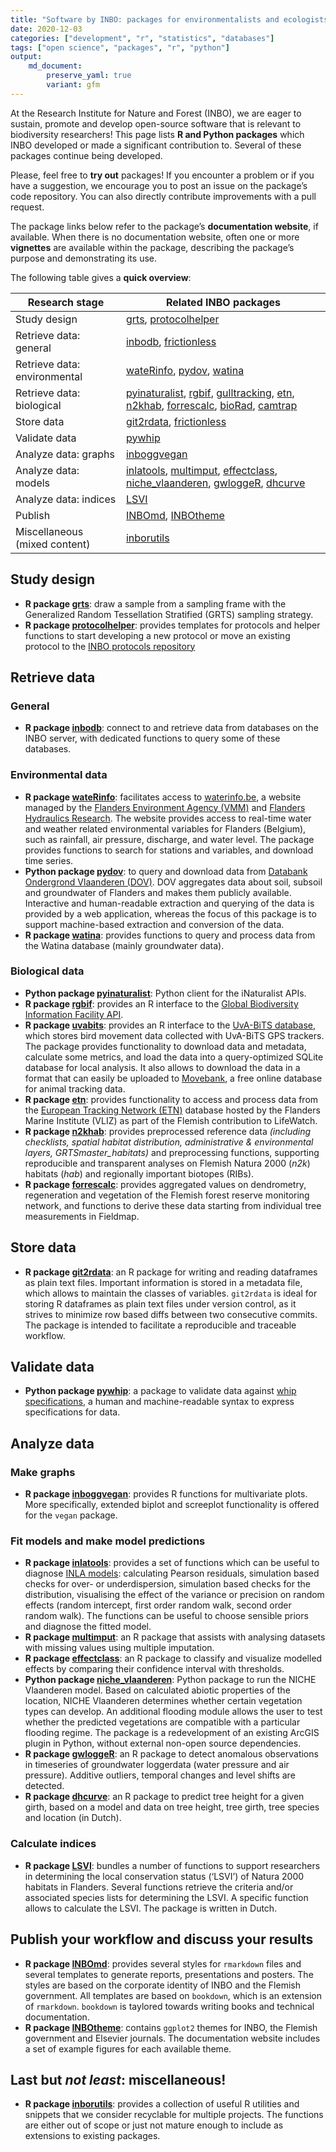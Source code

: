 ```yaml
---
title: "Software by INBO: packages for environmentalists and ecologists!"
date: 2020-12-03
categories: ["development", "r", "statistics", "databases"]
tags: ["open science", "packages", "r", "python"]
output: 
    md_document:
        preserve_yaml: true
        variant: gfm
---
```


At the Research Institute for Nature and Forest (INBO), we are eager to sustain, promote and develop open-source software that is relevant to biodiversity researchers! This page lists **R and Python packages** which INBO developed or made a significant contribution to. Several of these packages continue being developed.

Please, feel free to **try out** packages! If you encounter a problem or if you have a suggestion, we encourage you to post an issue on the package’s code repository. You can also directly contribute improvements with a pull request.

The package links below refer to the package’s **documentation website**, if available. When there is no documentation website, often one or more **vignettes** are available within the package, describing the package’s purpose and demonstrating its use.

The following table gives a **quick overview**:

Research stage | Related INBO packages
--- | ---
Study design | [grts](https://github.com/ThierryO/grts), [protocolhelper](https://inbo.github.io/protocolhelper/)
Retrieve data: general | [inbodb](https://inbo.github.io/inbodb/), [frictionless](https://frictionlessdata.github.io/frictionless-r/)
Retrieve data: environmental | [wateRinfo](https://ropensci.github.io/wateRinfo/), [pydov](https://pydov.readthedocs.io/), [watina](https://inbo.github.io/watina)
Retrieve data: biological | [pyinaturalist](https://pyinaturalist.readthedocs.io/), [rgbif](https://docs.ropensci.org/rgbif/), [gulltracking](https://inbo.github.io/gulltracking/), [etn](https://inbo.github.io/etn/), [n2khab](https://inbo.github.io/n2khab), [forrescalc](https://inbo.github.io/forrescalc/), [bioRad](https://adokter.github.io/bioRad/), [camtrap](https://inbo.github.io/camtrapdp/)
Store data | [git2rdata](https://ropensci.github.io/git2rdata/), [frictionless](https://frictionlessdata.github.io/frictionless-r/)
Validate data | [pywhip](https://inbo.github.io/pywhip/)
Analyze data: graphs | [inboggvegan](https://github.com/inbo/inboggvegan)
Analyze data: models | [inlatools](https://inlatools.netlify.com/), [multimput](https://github.com/inbo/multimput), [effectclass](https://effectclass.netlify.com), [niche\_vlaanderen](https://inbo.github.io/niche_vlaanderen/), [gwloggeR](https://dov-vlaanderen.github.io/groundwater-logger-validation/gwloggeR/docs/articles/gwloggeR.html), [dhcurve](https://inbo.github.io/dhcurve/)
Analyze data: indices | [LSVI](https://inbo.github.io/LSVI)
Publish | [INBOmd](https://inbomd.netlify.com/articles/introduction.html), [INBOtheme](https://inbo.github.io/INBOtheme/)
Miscellaneous (mixed content) | [inborutils](https://inbo.github.io/inborutils/)

## Study design 

- **R package [grts](https://github.com/ThierryO/grts)**: draw a sample from a sampling frame with the Generalized Random Tessellation Stratified (GRTS) sampling strategy.
- **R package [protocolhelper](https://github.com/inbo/protocolhelper)**: provides templates for protocols and helper functions to start developing a new protocol or move an existing protocol to the [INBO protocols repository](https://github.com/inbo/protocols)

## Retrieve data

### General

- **R package [inbodb](https://inbo.github.io/inbodb)**: connect to and retrieve data from databases on the INBO server, with dedicated functions to query some of these databases.

### Environmental data

- **R package [wateRinfo](https://ropensci.github.io/wateRinfo/)**: facilitates access to [waterinfo.be](https://www.waterinfo.be/), a website managed by the [Flanders Environment Agency (VMM)](https://en.vmm.be/) and [Flanders Hydraulics Research](https://www.waterbouwkundiglaboratorium.be/). The website provides access to real-time water and weather related environmental variables for Flanders (Belgium), such as rainfall, air pressure, discharge, and water level. The package provides functions to search for stations and variables, and download time series.
- **Python package [pydov](https://pydov.readthedocs.io/)**: to query and download data from [Databank Ondergrond Vlaanderen (DOV)](https://www.dov.vlaanderen.be/). DOV aggregates data about soil, subsoil and groundwater of Flanders and makes them publicly available. Interactive and human-readable extraction and querying of the data is provided by a web application, whereas the focus of this package is to support machine-based extraction and conversion of the data.
- **R package [watina](https://inbo.github.io/watina)**: provides functions to query and process data from the Watina database (mainly groundwater data).

### Biological data

- **Python package [pyinaturalist](https://github.com/inbo/pyinaturalist)**: Python client for the iNaturalist APIs.
- **R package [rgbif](https://docs.ropensci.org/rgbif/)**: provides an R interface to the [Global Biodiversity Information Facility API](https://www.gbif.org/developer/summary).
- **R package [uvabits](https://inbo.github.io/uvabits/)**: provides an R interface to the [UvA-BiTS database](http://www.uva-bits.nl/), which stores bird movement data collected with UvA-BiTS GPS trackers. The package provides functionality to download data and metadata, calculate some metrics, and load the data into a query-optimized SQLite database for local analysis. It also allows to download the data in a format that can easily be uploaded to [Movebank](https://www.movebank.org/), a free online database for animal tracking data.
- **R package [etn](https://inbo.github.io/etn/)**: provides functionality to access and process data from the [European Tracking Network (ETN)](http://www.lifewatch.be/etn/) database hosted by the Flanders Marine Institute (VLIZ) as part of the Flemish contribution to LifeWatch.
- **R package [n2khab](https://inbo.github.io/n2khab)**: provides preprocessed reference data *(including checklists, spatial habitat distribution, administrative & environmental layers, GRTSmaster\_habitats)* and preprocessing functions, supporting reproducible and transparent analyses on Flemish Natura 2000 (*n2k*) habitats (*hab*) and regionally important biotopes (RIBs).
- **R package [forrescalc](https://inbo.github.io/forrescalc/)**: provides aggregated values on dendrometry, regeneration and vegetation of the Flemish forest reserve monitoring network, and functions to derive these data starting from individual tree measurements in Fieldmap.

## Store data

- **R package [git2rdata](https://inbo.github.io/git2rdata/)**: an R package for writing and reading dataframes as plain text files. Important information is stored in a metadata file, which allows to maintain the classes of variables. `git2rdata` is ideal for storing R dataframes as plain text files under version control, as it strives to minimize row based diffs between two consecutive commits. The package is intended to facilitate a reproducible and traceable workflow.

## Validate data

- **Python package [pywhip](https://inbo.github.io/pywhip/)**: a package to validate data against [whip specifications](https://github.com/inbo/whip), a human and machine-readable syntax to express specifications for data.

## Analyze data

### Make graphs

- **R package [inboggvegan](https://github.com/inbo/inboggvegan)**: provides R functions for multivariate plots. More specifically, extended biplot and screeplot functionality is offered for the `vegan` package.

### Fit models and make model predictions

- **R package [inlatools](https://inlatools.netlify.com/)**: provides a set of functions which can be useful to diagnose [INLA models](http://www.r-inla.org/): calculating Pearson residuals, simulation based checks for over- or underdispersion, simulation based checks for the distribution, visualising the effect of the variance or precision on random effects (random intercept, first order random walk, second order random walk). The functions can be useful to choose sensible priors and diagnose the fitted model.
- **R package [multimput](https://github.com/inbo/multimput)**: an R package that assists with analysing datasets with missing values using multiple imputation.
- **R package [effectclass](https://effectclass.netlify.com)**: an R package to classify and visualize modelled effects by comparing their confidence interval with thresholds.
- **Python package [niche\_vlaanderen](https://inbo.github.io/niche_vlaanderen/)**: Python package to run the NICHE Vlaanderen model. Based on calculated abiotic properties of the location, NICHE Vlaanderen determines whether certain vegetation types can develop. An additional flooding module allows the user to test whether the predicted vegetations are compatible with a particular flooding regime. The package is a redevelopment of an existing ArcGIS plugin in Python, without external non-open source dependencies.
- **R package [gwloggeR](https://dov-vlaanderen.github.io/groundwater-logger-validation/gwloggeR/docs/articles/gwloggeR.html)**: an R package to detect anomalous observations in timeseries of groundwater loggerdata (water pressure and air pressure). Additive outliers, temporal changes and level shifts are detected.
- **R package [dhcurve](https://inbo.github.io/dhcurve/)**: an R package to predict tree height for a given girth, based on a model and data on tree height, tree girth, tree species and location (in Dutch).

### Calculate indices

- **R package [LSVI](https://inbo.github.io/LSVI)**: bundles a number of functions to support researchers in determining the local conservation status (‘LSVI’) of Natura 2000 habitats in Flanders. Several functions retrieve the criteria and/or associated species lists for determining the LSVI. A specific function allows to calculate the LSVI. The package is written in Dutch.

## Publish your workflow and discuss your results

- **R package [INBOmd](https://inbomd.netlify.com/articles/introduction.html)**: provides several styles for `rmarkdown` files and several templates to generate reports, presentations and posters. The styles are based on the corporate identity of INBO and the Flemish government. All templates are based on `bookdown`, which is an extension of `rmarkdown`. `bookdown` is taylored towards writing books and technical documentation.
- **R package [INBOtheme](https://inbo.github.io/INBOtheme/)**: contains `ggplot2` themes for INBO, the Flemish government and Elsevier journals. The documentation website includes a set of example figures for each available theme.

## Last but *not least*: miscellaneous\!

- **R package [inborutils](https://inbo.github.io/inborutils/)**: provides a collection of useful R utilities and snippets that we consider recyclable for multiple projects. The functions are either out of scope or just not mature enough to include as extensions to existing packages.
